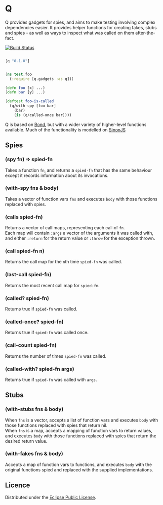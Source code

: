 # Q

Q provides gadgets for spies, and aims to make testing involving complex
dependencies easier. It provides helper functions for creating fakes, stubs and
spies - as well as ways to inspect what was called on them after-the-fact.

[![Build Status](https://travis-ci.org/glenjamin/q.png?branch=master)](https://travis-ci.org/glenjamin/q)

```clojure

[q "0.1.0"]
```

```clojure

(ns test.foo
  (:require [q.gadgets :as q]))

(defn foo [x] ...)
(defn bar [y] ...)

(deftest foo-is-called
  (q/with-spy [foo bar]
    (bar)
    (is (q/called-once bar))))
```

Q is based on [Bond](https://github.com/circleci/bond), but with a wider variety
of higher-level functions available. Much of the functionality is modelled on
[SinonJS](http://sinonjs.org/)

## Spies

### (spy fn) => spied-fn
Takes a function `fn`, and returns a `spied-fn` that has the same behaviour
except it records information about its invocations.

### (with-spy fns & body)
Takes a vector of function vars `fns` and executes `body` with those functions
replaced with spies.

### (calls spied-fn)
Returns a vector of call maps, representing each call of `fn`.  
Each map will contain `:args` a vector of the arguments it was called with, and
either `:return` for the return value or `:throw` for the exception thrown.

### (call spied-fn n)
Returns the call map for the `n`th time `spied-fn` was called.

### (last-call spied-fn)
Returns the most recent call map for `spied-fn`.

### (called? spied-fn)
Returns true if `spied-fn` was called.

### (called-once? spied-fn)
Returns true if `spied-fn` was called once.

### (call-count spied-fn)
Returns the number of times `spied-fn` was called.

### (called-with? spied-fn args)
Returns true if `spied-fn` was called with `args`.

## Stubs

### (with-stubs fns & body)
When `fns` is a vector, accepts a list of function vars and executes `body` with
those functions replaced with spies that return nil.  
When `fns` is a map, accepts a mapping of function vars to return values, and
executes `body` with those functions replaced with spies that return the desired
return value.

### (with-fakes fns & body)
Accepts a map of function vars to functions, and executes `body` with the
original functions spied and replaced with the supplied implementations.


## Licence
Distributed under the [Eclipse Public License](http://www.eclipse.org/legal/epl-v10.html).
